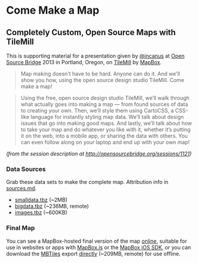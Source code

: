 # Come Make a Map

## Completely Custom, Open Source Maps with TileMill

This is supporting material for a presentation given by [@incanus](http://github.com/incanus) at [Open Source Bridge](http://opensourcebridge.org) 2013 in Portland, Oregon, on [TileMill](http://tilemill.com) by [MapBox](http://mapbox.com). 

> Map making doesn't have to be hard. Anyone can do it. And we'll show you how, using the open source design studio TileMill. Come make a map!

> Using the free, open source design studio TileMill, we’ll walk through what actually goes into making a map — from found sources of data to creating your own. Then, we’ll style them using CartoCSS, a CSS-like language for instantly styling map data. We’ll talk about design issues that go into making good maps. And lastly, we’ll talk about how to take your map and do whatever you like with it, whether it’s putting it on the web, into a mobile app, or sharing the data with others. You can even follow along on your laptop and end up with your own map!

*(from the session description at http://opensourcebridge.org/sessions/1121)*

### Data Sources

Grab these data sets to make the complete map. Attribution info in [sources.md](sources.md). 

 * [smalldata.tbz](smalldata.tbz) (~2MB)
 * [bigdata.tbz](https://dl.dropboxusercontent.com/u/575564/bigdata.tbz) (~236MB, remote)
 * [images.tbz](images.tbz) (~600KB)

### Final Map

You can see a MapBox-hosted final version of the map [online](http://a.tiles.mapbox.com/v3/justin.osb_food_carts/page.html), suitable for use in websites or apps with [MapBox.js](http://mapbox.com/mapbox.js) or the [MapBox iOS SDK](http://mapbox.com/mapbox-ios-sdk), or you can download the [MBTiles](http://mbtiles.org) export [directly](https://dl.dropboxusercontent.com/u/575564/osb_food_carts.mbtiles) (~209MB, remote) for use offline. 
